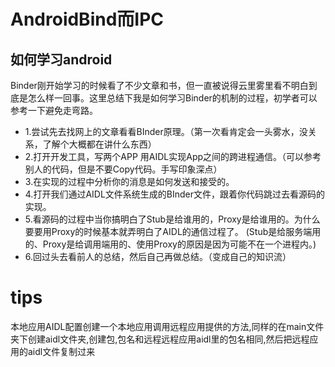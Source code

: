 # AndroidBind而IPC

## 如何学习android
Binder刚开始学习的时候看了不少文章和书，但一直被说得云里雾里看不明白到底是怎么样一回事。这里总结下我是如何学习Binder的机制的过程，初学者可以参考一下避免走弯路。

- 1.尝试先去找网上的文章看看BInder原理。（第一次看肯定会一头雾水，没关系，了解个大概都在讲什么东西）
- 2.打开开发工具，写两个APP 用AIDL实现App之间的跨进程通信。（可以参考别人的代码，但是不要Copy代码。手写印象深点）
- 3.在实现的过程中分析你的消息是如何发送和接受的。
- 4.打开我们通过AIDL文件系统生成的BInder文件，跟着你代码跳过去看源码的实现。
- 5.看源码的过程中当你搞明白了Stub是给谁用的，Proxy是给谁用的。为什么要要用Proxy的时候基本就弄明白了AIDL的通信过程了。
(Stub是给服务端用的、Proxy是给调用端用的、使用Proxy的原因是因为可能不在一个进程内。)
- 6.回过头去看前人的总结，然后自己再做总结。（变成自己的知识流）


# tips
本地应用AIDL配置创建一个本地应用调用远程应用提供的方法,同样的在main文件夹下创建aidl文件夹,创建包,包名和远程远程应用aidl里的包名相同,然后把远程应用的aidl文件复制过来

